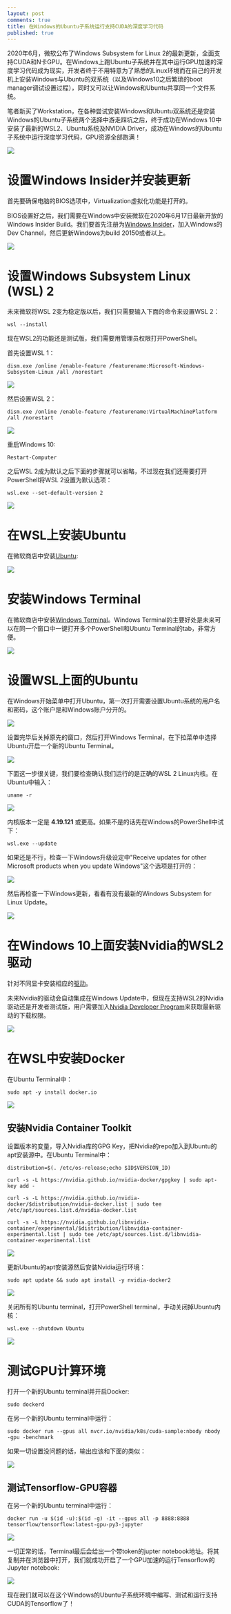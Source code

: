 ```yaml
---
layout: post
comments: true
title: 在Windows的Ubuntu子系统运行支持CUDA的深度学习代码
published: true
---
```


2020年6月，微软公布了Windows Subsystem for Linux 2的最新更新，全面支持CUDA和N卡GPU。在Windows上跑Ubuntu子系统并在其中运行GPU加速的深度学习代码成为现实，开发者终于不用特意为了熟悉的Linux环境而在自己的开发机上安装Windows与Ubuntu的双系统（以及Windows10之后繁琐的boot manager调试设置过程），同时又可以让Windows和Ubuntu共享同一个文件系统。

笔者新买了Workstation，在各种尝试安装Windows和Ubuntu双系统还是安装Windows的Ubuntu子系统两个选择中游走踩坑之后，终于成功在Windows 10中安装了最新的WSL2、Ubuntu系统及NVIDIA Driver，成功在Windows的Ubuntu子系统中运行深度学习代码，GPU资源全部跑满！

![](/images/202007/1.png)

# 设置Windows Insider并安装更新

首先要确保电脑的BIOS选项中，Virtualization虚拟化功能是打开的。

BIOS设置好之后，我们需要在Windows中安装微软在2020年6月17日最新开放的Windows Insider Build。我们要首先注册为[Windows Insider](https://insider.windows.com/en-us/)，加入Windows的Dev Channel，然后更新Windows为build 20150或者以上。

![](https://admin.insights.ubuntu.com/wp-content/uploads/1270/image.png)

# 设置Windows Subsystem Linux (WSL) 2

未来微软将WSL 2变为稳定版以后，我们只需要输入下面的命令来设置WSL 2：

```
wsl --install
```

现在WSL2的功能还是测试版，我们需要用管理员权限打开PowerShell。

首先设置WSL 1：

```
dism.exe /online /enable-feature /featurename:Microsoft-Windows-Subsystem-Linux /all /norestart
```

![](https://admin.insights.ubuntu.com/wp-content/uploads/e722/image.png)

然后设置WSL 2：

```
dism.exe /online /enable-feature /featurename:VirtualMachinePlatform /all /norestart
```

![](https://admin.insights.ubuntu.com/wp-content/uploads/e930/image.png)

重启Windows 10:

```
Restart-Computer
```

之后WSL 2成为默认之后下面的步骤就可以省略，不过现在我们还需要打开PowerShell将WSL 2设置为默认选项：

```
wsl.exe --set-default-version 2
```

![](https://admin.insights.ubuntu.com/wp-content/uploads/a203/Annotation-2020-05-27-173213.png)

# 在WSL上安装Ubuntu

在微软商店中安装[Ubuntu](https://www.microsoft.com/store/productId/9NBLGGH4MSV6):

![](https://admin.insights.ubuntu.com/wp-content/uploads/cae0/image.png)

# 安装Windows Terminal

在微软商店中安装[Windows Terminal](https://www.microsoft.com/store/productId/9N0DX20HK701)。Windows Terminal的主要好处是未来可以在同一个窗口中一键打开多个PowerShell和Ubuntu Terminal的tab，非常方便。

![](https://admin.insights.ubuntu.com/wp-content/uploads/e1d4/image.png)

# 设置WSL上面的Ubuntu

在Windows开始菜单中打开Ubuntu，第一次打开需要设置Ubuntu系统的用户名和密码，这个账户是和Windows账户分开的。

![](https://admin.insights.ubuntu.com/wp-content/uploads/b549/image.png)

设置完毕后关掉原先的窗口，然后打开Windows Terminal，在下拉菜单中选择Ubuntu开启一个新的Ubuntu Terminal。

![](https://admin.insights.ubuntu.com/wp-content/uploads/f1cc/image.png)

下面这一步很关键，我们要检查确认我们运行的是正确的WSL 2 Linux内核。在Ubuntu中输入：

```
uname -r
```

![](https://admin.insights.ubuntu.com/wp-content/uploads/1f26/image.png)

内核版本一定是 **4.19.121** 或更高。如果不是的话先在Windows的PowerShell中试下：

```
wsl.exe --update
```

如果还是不行，检查一下Windows升级设定中"Receive updates for other Microsoft products when you update Windows"这个选项是打开的：

![](https://admin.insights.ubuntu.com/wp-content/uploads/92f6/image.png)

然后再检查一下Windows更新，看看有没有最新的Windows Subsystem for Linux Update。

![](https://admin.insights.ubuntu.com/wp-content/uploads/26b3/image.png)

# 在Windows 10上面安装Nvidia的WSL2驱动

针对不同显卡安装相应的[驱动](https://devblogs.nvidia.com/announcing-cuda-on-windows-subsystem-for-linux-2/)。

未来Nvidia的驱动会自动集成在Windows Update中，但现在支持WSL2的Nvidia驱动还是开发者测试版，用户需要加入[Nvidia Developer Program](https://developer.nvidia.com/developer-program)来获取最新驱动的下载权限。

![](https://admin.insights.ubuntu.com/wp-content/uploads/7e60/image.png)

# 在WSL中安装Docker

在Ubuntu Terminal中：

```
sudo apt -y install docker.io
```

![](https://admin.insights.ubuntu.com/wp-content/uploads/909f/image.png)

## 安装Nvidia Container Toolkit

设置版本的变量，导入Nvidia库的GPG Key，把Nvidia的repo加入到Ubuntu的apt安装源中。在Ubuntu Terminal中：

```
distribution=$(. /etc/os-release;echo $ID$VERSION_ID)

curl -s -L https://nvidia.github.io/nvidia-docker/gpgkey | sudo apt-key add -

curl -s -L https://nvidia.github.io/nvidia-docker/$distribution/nvidia-docker.list | sudo tee /etc/apt/sources.list.d/nvidia-docker.list

curl -s -L https://nvidia.github.io/libnvidia-container/experimental/$distribution/libnvidia-container-experimental.list | sudo tee /etc/apt/sources.list.d/libnvidia-container-experimental.list
```

![](https://admin.insights.ubuntu.com/wp-content/uploads/0bb3/image.png)

更新Ubuntu的apt安装源然后安装Nvidia运行环境：

```
sudo apt update && sudo apt install -y nvidia-docker2
```

![](https://admin.insights.ubuntu.com/wp-content/uploads/9d7e/image.png)

关闭所有的Ubuntu terminal，打开PowerShell terminal，手动关闭掉Ubuntu内核：

```
wsl.exe --shutdown Ubuntu
```

![](https://admin.insights.ubuntu.com/wp-content/uploads/b079/image.png)

# 测试GPU计算环境

打开一个新的Ubuntu terminal并开启Docker:

```
sudo dockerd
```

在另一个新的Ubuntu terminal中运行：

```
sudo docker run --gpus all nvcr.io/nvidia/k8s/cuda-sample:nbody nbody -gpu -benchmark
```

如果一切设置没问题的话，输出应该和下面的类似：

![](https://admin.insights.ubuntu.com/wp-content/uploads/7875/image.png)

## 测试Tensorflow-GPU容器

在另一个新的Ubuntu terminal中运行：

```
docker run -u $(id -u):$(id -g) -it --gpus all -p 8888:8888 tensorflow/tensorflow:latest-gpu-py3-jupyter
```

![](https://admin.insights.ubuntu.com/wp-content/uploads/81bb/image.png)

一切正常的话，Terminal最后会给出一个带token的jupter notebook地址。将其复制并在浏览器中打开，我们就成功开启了一个GPU加速的运行Tensorflow的Jupyter notebook:

![](https://admin.insights.ubuntu.com/wp-content/uploads/0cb0/image.png)

现在我们就可以在这个Windows的Ubuntu子系统环境中编写、测试和运行支持CUDA的Tensorflow了！




